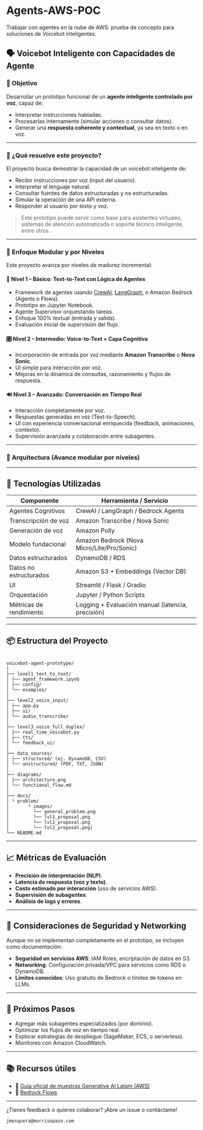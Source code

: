 # Agents-AWS-POC

Trabajar con agentes en la nube de AWS: prueba de concepto para soluciones de Voicebot inteligentes.

## 🗣️ Voicebot Inteligente con Capacidades de Agente

### 🎯 Objetivo

Desarrollar un prototipo funcional de un **agente inteligente controlado por voz**, capaz de:

- Interpretar instrucciones habladas.
- Procesarlas internamente (simular acciones o consultar datos).
- Generar una **respuesta coherente y contextual**, ya sea en texto o en voz.

---

### 🤖 ¿Qué resuelve este proyecto?

El proyecto busca demostrar la capacidad de un voicebot inteligente de:

- Recibir instrucciones por voz (input del usuario).
- Interpretar el lenguaje natural.
- Consultar fuentes de datos estructuradas y no estructuradas.
- Simular la operación de una API externa.
- Responder al usuario por texto y voz.

> Este prototipo puede servir como base para asistentes virtuales, sistemas de atención automatizada o soporte técnico inteligente, entre otros.

---

### 🧠 Enfoque Modular y por Niveles

Este proyecto avanza por niveles de madurez incremental:

#### 🧩 Nivel 1 – Básico: Text-to-Text con Lógica de Agentes

- Framework de agentes usando [CrewAI](https://docs.crewai.com/), [LangGraph](https://www.langgraph.dev/), o Amazon Bedrock (Agents o Flows).
- Prototipo en Jupyter Notebook.
- Agente Supervisor orquestando tareas.
- Enfoque 100% textual (entrada y salida).
- Evaluación inicial de supervisión del flujo.

#### 🎛️ Nivel 2 – Intermedio: Voice-to-Text + Capa Cognitiva

- Incorporación de entrada por voz mediante **Amazon Transcribe** o **Nova Sonic**.
- UI simple para interacción por voz.
- Mejoras en la dinámica de consultas, razonamiento y flujos de respuesta.

#### 🔊 Nivel 3 – Avanzado: Conversación en Tiempo Real

- Interacción completamente por voz.
- Respuestas generadas en voz (Text-to-Speech).
- UI con experiencia conversacional enriquecida (feedback, animaciones, contexto).
- Supervisión avanzada y colaboración entre subagentes.

---

### 🧱 Arquitectura (Avance modular por niveles)

---

## 🔧 Tecnologías Utilizadas

| Componente              | Herramienta / Servicio                            |
| ----------------------- | ------------------------------------------------- |
| Agentes Cognitivos      | CrewAI / LangGraph / Bedrock Agents               |
| Transcripción de voz    | Amazon Transcribe / Nova Sonic                    |
| Generación de voz       | Amazon Polly                                      |
| Modelo fundacional      | Amazon Bedrock (Nova Micro/Lite/Pro/Sonic)        |
| Datos estructurados     | DynamoDB / RDS                                    |
| Datos no estructurados  | Amazon S3 + Embeddings (Vector DB)                |
| UI                      | Streamlit / Flask / Gradio                        |
| Orquestación            | Jupyter / Python Scripts                          |
| Métricas de rendimiento | Logging + Evaluación manual (latencia, precisión) |

---

## 📦 Estructura del Proyecto

```

voicebot-agent-prototype/
│
├── level1_text_to_text/
│ ├── agent_framework.ipynb
│ ├── config/
│ └── examples/
│
├── level2_voice_input/
│ ├── app.py
│ ├── ui/
│ └── audio_transcribe/
│
├── level3_voice_full_duplex/
│ ├── real_time_voicebot.py
│ ├── tts/
│ └── feedback_ui/
│
├── data_sources/
│ ├── structured/ (ej. DynamoDB, CSV)
│ └── unstructured/ (PDF, TXT, JSON)
│
├── diagrams/
│ ├── architecture.png
│ └── functional_flow.md
│
├── docs/
│ └ problem/
│       └ images/
│         └── general_problem.png
│         └── lvl1_proposal.png
│         └── lvl2_proposal.png
│         └── lvl2_proposal.png│
└── README.md

```

---

## 📈 Métricas de Evaluación

- **Precisión de interpretación (NLP)**.
- **Latencia de respuesta (voz y texto)**.
- **Costo estimado por interacción** (uso de servicios AWS).
- **Supervisión de subagentes**.
- **Análisis de logs y errores**.

---

## 🔐 Consideraciones de Seguridad y Networking

Aunque no se implementan completamente en el prototipo, se incluyen como documentación:

- **Seguridad en servicios AWS**: IAM Roles, encriptación de datos en S3.
- **Networking**: Configuración privada/VPC para servicios como RDS o DynamoDB.
- **Límites conocidos**: Uso gratuito de Bedrock o límites de tokens en LLMs.

---

## 🚀 Próximos Pasos

- Agregar más subagentes especializados (por dominio).
- Optimizar los flujos de voz en tiempo real.
- Explorar estrategias de despliegue (SageMaker, ECS, o serverless).
- Monitoreo con Amazon CloudWatch.

---

## 📚 Recursos útiles

- 🔗 [Guía oficial de muestras Generative AI Latam (AWS)](https://github.com/aws-samples/generative-ai-ml-latam-samples/tree/main/samples)
- 🔗 [Bedrock Flows](https://hubs.la/Q03ls3RZ0)

---

¿Tienes feedback o quieres colaborar? ¡Abre un issue o contáctame!

```
jmosquera@morrisopazo.com
```
